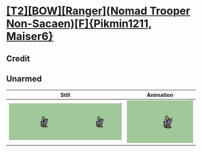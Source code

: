 # [\[T2\]\[BOW\]\[Ranger\]\(Nomad Trooper Non-Sacaen\)\[F\]{Pikmin1211, Maiser6}](../)

## Credit


	
## Unarmed

| Still | Animation |
| :---: | :-------: |
| ![Unarmed still](./Unarmed_000.png) | ![Unarmed animation](./Unarmed.gif) |
